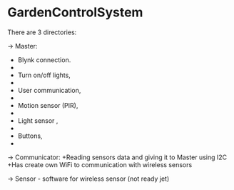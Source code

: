# GardenControlSystem

There are 3 directories:

-> Master:

 + Blynk connection.
 + 
 + Turn on/off lights,
 + 
 + User communication,
 + 
 + Motion sensor (PIR),
 + 
 + Light sensor ,
 + 
 + Buttons,
 + 
  
-> Communicator:
 +Reading sensors data and giving it to Master using I2C
 +Has create own WiFi to communication with wireless sensors
  
-> Sensor - software for wireless sensor (not ready jet) 
